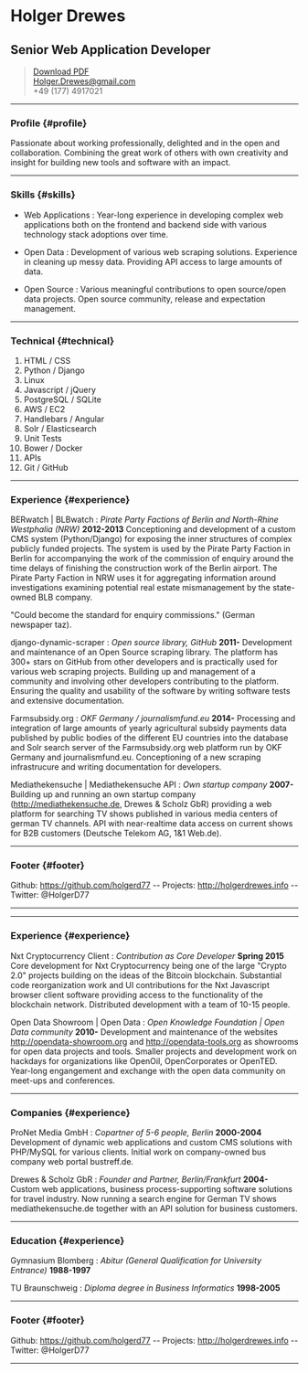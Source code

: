 # Holger Drewes
## Senior Web Application Developer

> [Download PDF](resume.pdf)  
> [Holger.Drewes@gmail.com](Holger.Drewes@gmail.com)  
> +49 (177) 4917021

------

### Profile {#profile}

Passionate about working professionally, delighted and in the open and collaboration. Combining the
great work of others with own creativity and insight for building new tools and software with an impact.

------

### Skills {#skills}

* Web Applications
  : Year-long experience in developing complex web applications both on the frontend and backend side with various technology stack adoptions over time.

* Open Data
  : Development of various web scraping solutions. Experience in cleaning up messy data. Providing API access to large amounts of data.

* Open Source
  : Various meaningful contributions to open source/open data projects. Open source community, release and expectation management.

-------

### Technical {#technical}

1. HTML / CSS
1. Python / Django
1. Linux
1. Javascript / jQuery
1. PostgreSQL / SQLite
1. AWS / EC2
1. Handlebars / Angular
1. Solr / Elasticsearch
1. Unit Tests
1. Bower / Docker
1. APIs
1. Git / GitHub

------

### Experience {#experience}

BERwatch | BLBwatch
: *Pirate Party Factions of Berlin and North-Rhine Westphalia (NRW)*
  __2012-2013__
  Conceptioning and development of a custom CMS system (Python/Django) for exposing the inner structures of complex publicly funded projects. The system is used by the Pirate Party Faction in Berlin for accompanying the work of the commission of 
  enquiry around the time delays of finishing the construction work of the Berlin airport. The Pirate Party Faction in NRW uses it for aggregating information around investigations examining potential real estate mismanagement by
  the state-owned BLB company.

  "Could become the standard for enquiry commissions." (German newspaper taz).

django-dynamic-scraper
: *Open source library, GitHub*
  __2011-__
  Development and maintenance of an Open Source scraping library. The platform has 300+ stars on GitHub from other developers and is practically used for various web scraping projects. Building up and management of a community and involving other developers contributing to the platform. Ensuring the quality and usability of the software by writing software tests and extensive
  documentation.

Farmsubsidy.org
: *OKF Germany / journalismfund.eu*
  __2014-__
  Processing and integration of large amounts of yearly agricultural subsidy payments data published by public bodies
  of the different EU countries into the database and Solr search server of the Farmsubsidy.org web platform run by OKF Germany and journalismfund.eu. Conceptioning of a new scraping infrastrucure and writing documentation for developers.

Mediathekensuche | Mediathekensuche API
: *Own startup company*
  __2007-__
  Building up and running an own startup company (http://mediathekensuche.de, Drewes & Scholz GbR) providing a web platform for searching TV shows published in various media centers of german TV channels. API with near-realtime data
  access on current shows for B2B customers (Deutsche Telekom AG, 1&1 Web.de).

------

### Footer {#footer}

Github: https://github.com/holgerd77 -- Projects: http://holgerdrewes.info -- Twitter: @HolgerD77

------

<div style="page-break-after: always;"></div>

------

### Experience {#experience}

Nxt Cryptocurrency Client
: *Contribution as Core Developer*
  __Spring 2015__
  Core development for Nxt Cryptocurrency being one of the large "Crypto 2.0" projects building on the ideas of the Bitcoin blockchain. Substantial code reorganization work and UI contributions for the Nxt Javascript browser client software providing access to the functionality of the blockchain network. Distributed development with a team of 10-15 people.

Open Data Showroom | Open Data
: *Open Knowledge Foundation | Open Data community*
  __2010-__
  Development and maintenance of the websites http://opendata-showroom.org and http://opendata-tools.org as showrooms
  for open data projects and tools. Smaller projects and development work on hackdays for organizations like OpenOil,
  OpenCorporates or OpenTED. Year-long engangement and exchange with the open data community on meet-ups and 
  conferences.

------

### Companies {#experience}

ProNet Media GmbH
: *Copartner of 5-6 people, Berlin*
  __2000-2004__
  Development of dynamic web applications and custom CMS solutions with PHP/MySQL for various clients. Initial work on company-owned bus company web portal bustreff.de.

Drewes & Scholz GbR
: *Founder and Partner, Berlin/Frankfurt*
  __2004-__
  Custom web applications, business process-supporting software solutions for travel industry. Now running a search engine for German TV shows mediathekensuche.de together with an API solution for business customers.
  

------

### Education {#experience}

Gymnasium Blomberg
: *Abitur (General Qualification for University Entrance)*
  __1988-1997__

TU Braunschweig
: *Diploma degree in Business Informatics*
  __1998-2005__ 

------

### Footer {#footer}

Github: https://github.com/holgerd77 -- Projects: http://holgerdrewes.info -- Twitter: @HolgerD77

------
